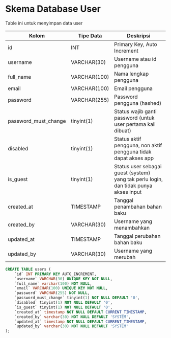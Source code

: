 # Skema Database User

Table ini untuk menyimpan data user

| Kolom                 | Tipe Data     | Deskripsi                       |
|-----------------------|---------------|---------------------------------|
| id                    | INT           | Primary Key, Auto Increment     |
| username              | VARCHAR(30)   | Username atau id pengguna       |
| full_name             | VARCHAR(100)  | Nama lengkap pengguna           |
| email                 | VARCHAR(100)  | Email pengguna                  |
| password              | VARCHAR(255)  | Password pengguna (hashed)      |
| password_must_change  | tinyint(1)    | Status wajib ganti password (untuk user pertama kali dibuat) |
| disabled              | tinyint(1)    | Status aktif pengguna, non aktif pengguna tidak dapat akses app |
| is_guest              | tinyint(1)    | Status user sebagai guest (system) yang tak perlu login, dan tidak punya akses input |
| created_at            | TIMESTAMP     | Tanggal penambahan bahan baku   |
| created_by            | VARCHAR(30)   | Username yang menambahkan       |
| updated_at            | TIMESTAMP     | Tanggal perubahan bahan baku    |
| updated_by            | VARCHAR(30)   | Username yang merubah           |

```sql
CREATE TABLE users (
    `id` INT PRIMARY KEY AUTO_INCREMENT,
    `username` VARCHAR(30) UNIQUE KEY NOT NULL,
    `full_name` varchar(100) NOT NULL,
    `email` VARCHAR(100) UNIQUE KEY NOT NULL,
    `password` VARCHAR(255) NOT NULL, 
    `password_must_change` tinyint(1) NOT NULL DEFAULT '0',
    `disabled` tinyint(1) NOT NULL DEFAULT '0',
    `is_guest` tinyint(1) NOT NULL DEFAULT '0',
    `created_at` timestamp NOT NULL DEFAULT CURRENT_TIMESTAMP,
    `created_by` varchar(30) NOT NULL DEFAULT 'SYSTEM',
    `updated_at` timestamp NOT NULL DEFAULT CURRENT_TIMESTAMP,
    `updated_by` varchar(30) NOT NULL DEFAULT 'SYSTEM'
);
```
